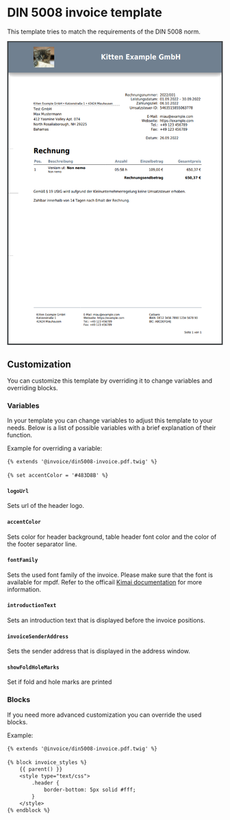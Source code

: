 # DIN 5008 invoice template
This template tries to match the requirements of the DIN 5008 norm.

![Screenshot of template](screenshot.png "Screenshot of template")

## Customization
You can customize this template by overriding it to change variables and overriding blocks.

### Variables
In your template you can change variables to adjust this template to your needs.
Below is a list of possible variables with a brief explanation of their function.

Example for overriding a variable:
```twig
{% extends '@invoice/din5008-invoice.pdf.twig' %}

{% set accentColor = '#483D8B' %}

```

#### `logoUrl`
Sets url of the header logo.

#### `accentColor`
Sets color for header background, table header font color and the color of the footer separator line.

#### `fontFamily`
Sets the used font family of the invoice. Please make sure that the font is available for mpdf. Refer to the officail [Kimai documentation](https://www.kimai.org/documentation/invoices.html#custom-fonts) for more information.

#### `introductionText`
Sets an introduction text that is displayed before the invoice positions.

#### `invoiceSenderAddress`
Sets the sender address that is displayed in the address window.

#### `showFoldHoleMarks`
Set if fold and hole marks are printed

### Blocks
If you need more advanced customization you can override the used blocks.

Example:

```twig
{% extends '@invoice/din5008-invoice.pdf.twig' %}

{% block invoice_styles %}
    {{ parent() }}
    <style type="text/css">
        .header {
            border-bottom: 5px solid #fff;
        }
    </style>
{% endblock %}

```

